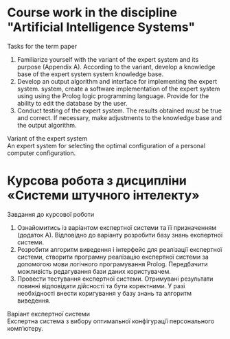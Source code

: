 # Course work in the discipline "Artificial Intelligence Systems"

Tasks for the term paper
1. Familiarize yourself with the variant of the expert system and its purpose
(Appendix A). According to the variant, develop a knowledge base of the expert system
system knowledge base.
2. Develop an output algorithm and interface for implementing the expert system.
system, create a software implementation of the expert system using
using the Prolog logic programming language. Provide for
the ability to edit the database by the user.
3. Conduct testing of the expert system. The results obtained must
be true and correct. If necessary, make
adjustments to the knowledge base and the output algorithm.

Variant of the expert system\
An expert system for selecting the optimal configuration of a personal
computer configuration.

# Курсова робота з дисципліни «Системи штучного інтелекту»

Завдання до курсової роботи
1. Ознайомитись із варіантом експертної системи та її призначенням
(додаток А). Відповідно до варіанту розробити базу знань експертної
системи.
2. Розробити алгоритм виведення і інтерфейс для реалізації експертної
системи, створити програмну реалізацію експертної системи за
допомогою мови логічного програмування Prolog. Передбачити
можливість редагування бази даних користувачем.
3. Провести тестування експертної системи. Отримувані результати повинні
відповідати дійсності та бути коректними. У разі необхідності внести
коригування у базу знань та алгоритм виведення.

Варіант експертної системи\
Експертна система з вибору оптимальної конфігурації персонального
комп’ютеру.

